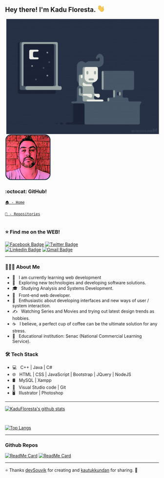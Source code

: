 <h2> Hey there! I'm Kadu Floresta. <img src="img/Hi.gif" width="25"></h2>
<img align="right" alt="GIF" src="https://github.com/KaduFloresta/KaduFloresta/blob/main/img/1.gif" width="500";/>

<a href="https://www.linkedin.com/in/kadufloresta/">
 <img src="img/profile.png" width="150px; alt=""/></b></a>  
 <br>
 
 <h3>:octocat: GitHub!</h3>
 <code><a href="https://github.com/KaduFloresta" title="HomeGit">🏠 - Home</a><br></code><br>
 <code><a href="https://github.com/KaduFloresta?tab=repositories" title="RepoGit">📂 - Repositories</a><br></code>
 
 <br>

<h3>⭐ Find me on the WEB!</h3>

[![Facebook Badge](https://img.shields.io/badge/-Kadu_Floresta-lightblue?style=flat-square&logo=Facebook&logoColor=white&link=https://www.facebook.com/kadu.floresta)](https://www.facebook.com/kadu.floresta)
[![Twitter Badge](https://img.shields.io/badge/-@kadu_kururu-1ca0f1?style=flat-square&labelColor=1ca0f1&logo=twitter&logoColor=white&link=https://twitter.com/kadu_kururu)](https://twitter.com/kadu_kururu)
<br>
[![Linkedin Badge](https://img.shields.io/badge/-Kadu_Floresta-blue?style=flat-square&logo=Linkedin&logoColor=white&link=https://www.linkedin.com/in/kadufloresta/)](https://www.linkedin.com/in/kadufloresta/)
[![Gmail Badge](https://img.shields.io/badge/-cefloresta1@gmail.com-c14438?style=flat-square&logo=Gmail&logoColor=white&link=mailto:cefloresta1@gmail.com)](mailto:cefloresta1@gmail.com)

<hr>
 
 <h3> 👨🏻‍💻 About Me </h3>

- 🔭 &nbsp; I am currently learning web development
- 🤔 &nbsp; Exploring new technologies and developing software solutions.
- 🎓 &nbsp; Studying Analysis and Systems Development.
- 💼 &nbsp; Front-end web developer.
- 🌱 &nbsp; Enthusiastic about developing interfaces and new ways of user / system interaction.
- ✍️ &nbsp; Watching Series and Movies and trying out latest design trends as hobbies.
- ☕ &nbsp; I believe, a perfect cup of coffee can be the ultimate solution for any stress. 
- 💬 &nbsp; Educational institution: Senac (National Commercial Learning Service).

<h3>🛠 Tech Stack</h3>

- 💻 &nbsp; C++ | Java | C# 
- 🌐 &nbsp; HTML | CSS | JavaScript | Bootstrap | JQuery | NodeJS
- 🛢 &nbsp; MySQL | Xampp
- 🔧 &nbsp; Visual Studio code | Git
- 🖥 &nbsp; Illustrator | Photoshop

<hr>

[![KaduFloresta's github stats](https://github-readme-stats.vercel.app/api?username=KaduFloresta&show_icons=true&theme=merko&hide=["contribs","issues"])](https://github.com/KaduFloresta)

<br>

[![Top Langs](https://github-readme-stats.vercel.app/api/top-langs/?username=KaduFloresta&show_icons=true&theme=merko)](https://github.com/KaduFloresta/github-readme-stats)

<hr>

### Github Repos

[![ReadMe Card](https://github-readme-stats.vercel.app/api/pin/?username=KaduFloresta&show_icons=true&theme=merko&repo=JavaScript_WebSite&show_owner=true)](https://github.com/KaduFloresta/JavaScript_WebSite)
[![ReadMe Card](https://github-readme-stats.vercel.app/api/pin/?username=KaduFloresta&show_icons=true&theme=merko&repo=CSharp_BlockBuster_MVC_LINQ_API-BD_FORMS&show_owner=true)](https://github.com/KaduFloresta/CSharp_BlockBuster_MVC_LINQ_API-BD_FORMS)

<hr>

⭐️ Thanks [devSouvik](https://github.com/devSouvik) for creating and [kautukkundan](https://github.com/kautukkundan) for sharing. 🙏
